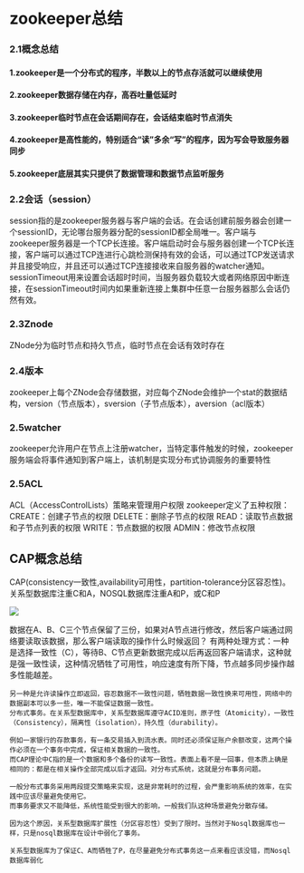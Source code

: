 
zookeeper总结
=
### 2.1概念总结
#### 1.zookeeper是一个分布式的程序，半数以上的节点存活就可以继续使用
#### 2.zookeeper数据存储在内存，高吞吐量低延时
#### 3.zookeeper临时节点在会话期间存在，会话结束临时节点消失
#### 4.zookeeper是高性能的，特别适合“读”多余“写”的程序，因为写会导致服务器同步
#### 5.zookeeper底层其实只提供了数据管理和数据节点监听服务

### 2.2会话（session）
session指的是zookeeper服务器与客户端的会话。在会话创建前服务器会创建一个sessionID，无论哪台服务器分配的sessionID都全局唯一。客户端与zookeeper服务器是一个TCP长连接。客户端启动时会与服务器创建一个TCP长连接，客户端可以通过TCP连进行心跳检测保持有效的会话，可以通过TCP发送请求并且接受响应，并且还可以通过TCP连接接收来自服务器的watcher通知。sessionTimeout用来设置会话超时时间，当服务器负载较大或者网络原因中断连接，在sessionTimeout时间内如果重新连接上集群中任意一台服务器那么会话仍然有效。

### 2.3Znode
ZNode分为临时节点和持久节点，临时节点在会话有效时存在

### 2.4版本
zookeeper上每个ZNode会存储数据，对应每个ZNode会维护一个stat的数据结构，version（节点版本），sversion（子节点版本），aversion（acl版本）

### 2.5watcher
zookeeper允许用户在节点上注册watcher，当特定事件触发的时候，zookeeper服务端会将事件通知到客户端上，该机制是实现分布式协调服务的重要特性

### 2.5ACL
ACL（AccessControlLists）策略来管理用户权限
zookeeper定义了五种权限：
CREATE：创建子节点的权限
DELETE：删除子节点的权限
READ：读取节点数据和子节点列表的权限
WRITE：节点数据的权限
ADMIN：修改节点权限




## CAP概念总结
CAP(consistency一致性,availability可用性，partition-tolerance分区容忍性)。关系型数据库注重C和A，NOSQL数据库注重A和P，或C和P

![](https://github.com/RyougiSHikii/learningSummary/blob/master/image/cap.png)

 数据在A、B、C三个节点保留了三份，如果对A节点进行修改，然后客户端通过网络要读取该数据，那么客户端读取的操作什么时候返回？
    有两种处理方式：一种是选择一致性（C），等待B、C节点更新数据完成以后再返回客户端请求，这种就是强一致性读，这种情况牺牲了可用性，响应速度有所下降，节点越多同步操作越多性能越差。
    
    另一种是允许读操作立即返回，容忍数据不一致性问题，牺牲数据一致性换来可用性，网络中的数据副本可以多一些，唯一不能保证数据一致性。
    分布式事务。在关系型数据库中，关系型数据库遵守ACID准则，原子性（Atomicity），一致性（Consistency），隔离性（isolation），持久性（durability）。
    
    例如一家银行的存款事务，有一条交易插入到流水表。同时还必须保证账户余额改变，这两个操作必须在一个事务中完成，保证相关数据的一致性。
    而CAP理论中C指的是一个数据和多个备份的读写一致性。表面上看不是一回事，但本质上确是相同的：都是在相关操作全部完成以后才返回。对分布式系统，这就是分布事务问题。
    
    一般分布式事务采用两段提交策略来实现，这是非常耗时的过程，会严重影响系统的效率，在实践中应该尽量避免使用它。
    而事务要求又不能降低，系统性能受到很大的影响，一般我们队这种场景避免分散存储。
    
    因为这个原因，关系型数据库扩展性（分区容忍性）受到了限时。当然对于Nosql数据库也一样，只是nosql数据库在设计中弱化了事务。
    
    关系型数据库为了保证C、A而牺牲了P，在尽量避免分布式事务这一点来看应该没错，而Nosql数据库弱化
 

